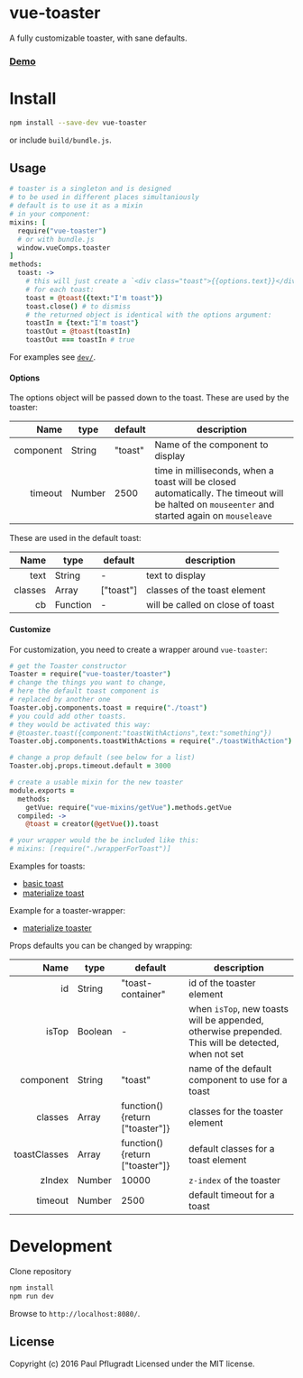 # vue-toaster

A fully customizable toaster, with sane defaults.

### [Demo](https://vue-comps.github.io/vue-toaster)

# Install

```sh
npm install --save-dev vue-toaster
```
or include `build/bundle.js`.

## Usage

```coffee
# toaster is a singleton and is designed
# to be used in different places simultaniously
# default is to use it as a mixin
# in your component:
mixins: [
  require("vue-toaster")
  # or with bundle.js
  window.vueComps.toaster
]
methods:
  toast: ->
    # this will just create a `<div class="toast">{{options.text}}</div>`
    # for each toast:
    toast = @toast({text:"I'm toast"})
    toast.close() # to dismiss
    # the returned object is identical with the options argument:
    toastIn = {text:"I'm toast"}
    toastOut = @toast(toastIn)
    toastOut === toastIn # true
```

For examples see [`dev/`](dev/).

#### Options
The options object will be passed down to the toast.
These are used by the toaster:

| Name | type | default | description |
| ---:| --- | ---| --- |
| component | String | "toast" | Name of the component to display |
| timeout | Number | 2500 | time in milliseconds, when a toast will be closed automatically. The timeout will be halted on `mouseenter` and started again on `mouseleave` |

These are used in the default toast:

| Name | type | default | description |
| ---:| --- | ---| --- |
| text | String | - | text to display |
| classes | Array | ["toast"] | classes of the toast element |
| cb | Function | - | will be called on close of toast |

#### Customize
For customization, you need to create a wrapper around `vue-toaster`:
```coffee
# get the Toaster constructor
Toaster = require("vue-toaster/toaster")
# change the things you want to change,
# here the default toast component is
# replaced by another one
Toaster.obj.components.toast = require("./toast")
# you could add other toasts.
# they would be activated this way:
# @toaster.toast({component:"toastWithActions",text:"something"})
Toaster.obj.components.toastWithActions = require("./toastWithAction")

# change a prop default (see below for a list)
Toaster.obj.props.timeout.default = 3000

# create a usable mixin for the new toaster
module.exports =
  methods:
    getVue: require("vue-mixins/getVue").methods.getVue
  compiled: ->
    @toast = creator(@getVue()).toast

# your wrapper would the be included like this:
# mixins: [require("./wrapperForToast")]
```

Examples for toasts:
- [basic toast](src/toast.vue)
- [materialize toast](https://github.com/paulpflug/vue-materialize/src/toast.vue)

Example for a toaster-wrapper:
- [materialize toaster](https://github.com/paulpflug/vue-materialize/src/toaster.coffee)

Props defaults you can be changed by wrapping:

| Name | type | default | description |
| ---:| --- | ---| --- |
| id | String | "toast-container" | id of the toaster element |
| isTop | Boolean | - | when `isTop`, new toasts will be appended, otherwise prepended. This will be detected, when not set |
| component | String | "toast" | name of the default component to use for a toast |
| classes | Array | function(){return ["toaster"]} | classes for the toaster element |
| toastClasses | Array | function(){return ["toaster"]} | default classes for a toast element |
| zIndex | Number | 10000 | `z-index` of the toaster |
| timeout | Number | 2500 | default timeout for a toast |

# Development
Clone repository
```sh
npm install
npm run dev
```
Browse to `http://localhost:8080/`.

## License
Copyright (c) 2016 Paul Pflugradt
Licensed under the MIT license.
